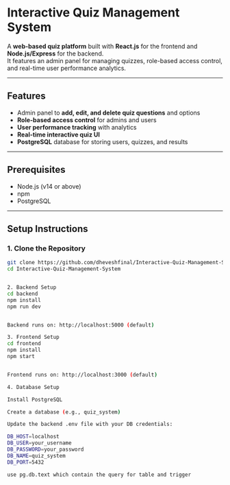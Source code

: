 # Interactive Quiz Management System

A **web-based quiz platform** built with **React.js** for the frontend and **Node.js/Express** for the backend.  
It features an admin panel for managing quizzes, role-based access control, and real-time user performance analytics.

---

## Features

- Admin panel to **add, edit, and delete quiz questions** and options  
- **Role-based access control** for admins and users  
- **User performance tracking** with analytics  
- **Real-time interactive quiz UI**  
- **PostgreSQL** database for storing users, quizzes, and results  

---



## Prerequisites

- Node.js (v14 or above)  
- npm  
- PostgreSQL  

---

## Setup Instructions

### 1. Clone the Repository

```bash
git clone https://github.com/dheveshfinal/Interactive-Quiz-Management-System.git
cd Interactive-Quiz-Management-System


2. Backend Setup
cd backend
npm install
npm run dev


Backend runs on: http://localhost:5000 (default)

3. Frontend Setup
cd frontend
npm install
npm start


Frontend runs on: http://localhost:3000 (default)

4. Database Setup

Install PostgreSQL

Create a database (e.g., quiz_system)

Update the backend .env file with your DB credentials:

DB_HOST=localhost
DB_USER=your_username
DB_PASSWORD=your_password
DB_NAME=quiz_system
DB_PORT=5432

use pg.db.text which contain the query for table and trigger
